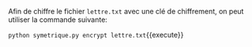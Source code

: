 Afin de chiffre le fichier `lettre.txt` avec une clé de chiffrement, on peut utiliser la commande suivante:

`python symetrique.py encrypt lettre.txt`{{execute}}